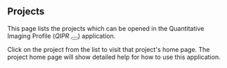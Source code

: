 Projects
--------
This page lists the projects which can be opened in the
Quantitative Imaging Profile
(<em>QIP<span class='qi-smaller'>R</span></em>
 <button class="btn btn-sm qi-btn" type='button' onclick='new Audio("public/media/QiPr2.mp3").play()'>
   <span class="fa fa-volume-up"></span>
 </button>) application.

Click on the project from the list to visit that project's home page.
The project home page will show detailed help for how to use this application.
